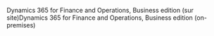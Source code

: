<span data-ttu-id="2b254-101">Dynamics 365 for Finance and Operations, Business edition (sur site)</span><span class="sxs-lookup"><span data-stu-id="2b254-101">Dynamics 365 for Finance and Operations, Business edition (on-premises)</span></span>
